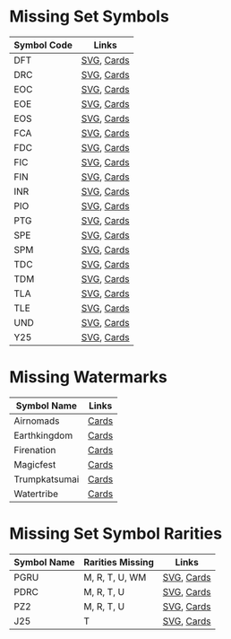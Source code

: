 # Missing Set Symbols
| Symbol Code | Links |
| ----------- | ----- |
| DFT | [SVG](https://svgs.scryfall.io/sets/dft.svg), [Cards](https://scryfall.com/sets/dft) |
| DRC | [SVG](https://svgs.scryfall.io/sets/drc.svg), [Cards](https://scryfall.com/sets/drc) |
| EOC | [SVG](https://svgs.scryfall.io/sets/eoc.svg), [Cards](https://scryfall.com/sets/teoc) |
| EOE | [SVG](https://svgs.scryfall.io/sets/eoe.svg), [Cards](https://scryfall.com/sets/teoe) |
| EOS | [SVG](https://svgs.scryfall.io/sets/eos.svg), [Cards](https://scryfall.com/sets/eos) |
| FCA | [SVG](https://svgs.scryfall.io/sets/fca.svg), [Cards](https://scryfall.com/sets/fca) |
| FDC | [SVG](https://svgs.scryfall.io/sets/fdc.svg), [Cards](https://scryfall.com/sets/fdc) |
| FIC | [SVG](https://svgs.scryfall.io/sets/fic.svg), [Cards](https://scryfall.com/sets/tfic) |
| FIN | [SVG](https://svgs.scryfall.io/sets/fin.svg), [Cards](https://scryfall.com/sets/fin) |
| INR | [SVG](https://svgs.scryfall.io/sets/inr.svg), [Cards](https://scryfall.com/sets/inr) |
| PIO | [SVG](https://svgs.scryfall.io/sets/pio.svg), [Cards](https://scryfall.com/sets/pio) |
| PTG | [SVG](https://svgs.scryfall.io/sets/ptg.svg), [Cards](https://scryfall.com/sets/ptg) |
| SPE | [SVG](https://svgs.scryfall.io/sets/spe.svg), [Cards](https://scryfall.com/sets/spe) |
| SPM | [SVG](https://svgs.scryfall.io/sets/spm.svg), [Cards](https://scryfall.com/sets/spm) |
| TDC | [SVG](https://svgs.scryfall.io/sets/tdc.svg), [Cards](https://scryfall.com/sets/tdc) |
| TDM | [SVG](https://svgs.scryfall.io/sets/tdm.svg), [Cards](https://scryfall.com/sets/tdm) |
| TLA | [SVG](https://svgs.scryfall.io/sets/tla.svg), [Cards](https://scryfall.com/sets/ftla) |
| TLE | [SVG](https://svgs.scryfall.io/sets/tle.svg), [Cards](https://scryfall.com/sets/tle) |
| UND | [SVG](https://svgs.scryfall.io/sets/und.svg), [Cards](https://scryfall.com/sets/und) |
| Y25 | [SVG](https://svgs.scryfall.io/sets/y25.svg), [Cards](https://scryfall.com/sets/yblb) |

# Missing Watermarks
| Symbol Name | Links |
| ----------- | ----- |
| Airnomads | [Cards](https://api.scryfall.com/cards/search?q=watermark:airnomads) |
| Earthkingdom | [Cards](https://api.scryfall.com/cards/search?q=watermark:earthkingdom) |
| Firenation | [Cards](https://api.scryfall.com/cards/search?q=watermark:firenation) |
| Magicfest | [Cards](https://api.scryfall.com/cards/search?q=watermark:magicfest) |
| Trumpkatsumai | [Cards](https://api.scryfall.com/cards/search?q=watermark:trumpkatsumai) |
| Watertribe | [Cards](https://api.scryfall.com/cards/search?q=watermark:watertribe) |

# Missing Set Symbol Rarities
| Symbol Name | Rarities Missing | Links |
| ----------- | ---------------- | ----- |
| PGRU | M, R, T, U, WM | [SVG](https://svgs.scryfall.io/sets/pgru.svg), [Cards](https://scryfall.com/sets/pgru) |
| PDRC | M, R, T, U | [SVG](https://svgs.scryfall.io/sets/pdrc.svg), [Cards](https://scryfall.com/sets/pdrc) |
| PZ2 | M, R, T, U | [SVG](https://svgs.scryfall.io/sets/pz2.svg), [Cards](https://scryfall.com/sets/pz2) |
| J25 | T | [SVG](https://svgs.scryfall.io/sets/j25.svg), [Cards](https://scryfall.com/sets/fj25) |
